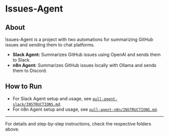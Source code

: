 # Issues-Agent

## About

Issues-Agent is a project with two automations for summarizing GitHub issues and sending them to chat platforms.

- **Slack Agent:** Summarizes GitHub issues using OpenAI and sends them to Slack.
- **n8n Agent:** Summarizes GitHub issues locally with Ollama and sends them to Discord.

## How to Run

- For Slack Agent setup and usage, see [`pull-agent-slack/INSTRUCTIONS.md`](pull-agent-slack/INSTRUCTIONS.md).
- For n8n Agent setup and usage, see [`pull-agent-n8n/INSTRUCTIONS.md`](pull-agent-n8n/INSTRUCTIONS.md).

---

For details and step-by-step instructions, check the respective folders above.



